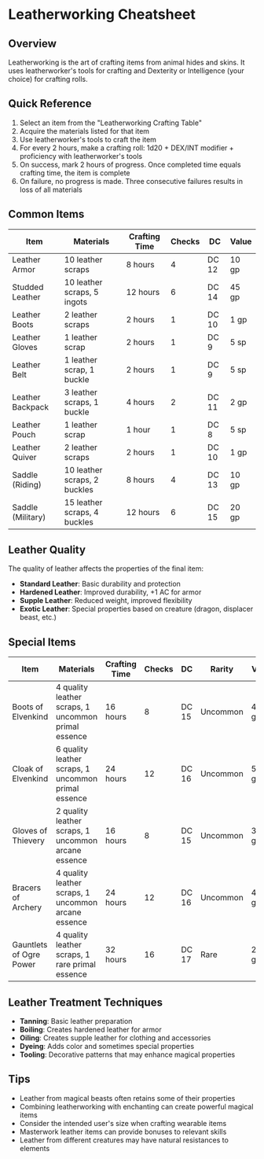 # Leatherworking Cheatsheet

## Overview
Leatherworking is the art of crafting items from animal hides and skins. It uses leatherworker's tools for crafting and Dexterity or Intelligence (your choice) for crafting rolls.

## Quick Reference
1. Select an item from the "Leatherworking Crafting Table"
2. Acquire the materials listed for that item
3. Use leatherworker's tools to craft the item
4. For every 2 hours, make a crafting roll: 1d20 + DEX/INT modifier + proficiency with leatherworker's tools
5. On success, mark 2 hours of progress. Once completed time equals crafting time, the item is complete
6. On failure, no progress is made. Three consecutive failures results in loss of all materials

## Common Items
| Item | Materials | Crafting Time | Checks | DC | Value |
|------|-----------|---------------|--------|-----|-------|
| Leather Armor | 10 leather scraps | 8 hours | 4 | DC 12 | 10 gp |
| Studded Leather | 10 leather scraps, 5 ingots | 12 hours | 6 | DC 14 | 45 gp |
| Leather Boots | 2 leather scraps | 2 hours | 1 | DC 10 | 1 gp |
| Leather Gloves | 1 leather scrap | 2 hours | 1 | DC 9 | 5 sp |
| Leather Belt | 1 leather scrap, 1 buckle | 2 hours | 1 | DC 9 | 5 sp |
| Leather Backpack | 3 leather scraps, 1 buckle | 4 hours | 2 | DC 11 | 2 gp |
| Leather Pouch | 1 leather scrap | 1 hour | 1 | DC 8 | 5 sp |
| Leather Quiver | 2 leather scraps | 2 hours | 1 | DC 10 | 1 gp |
| Saddle (Riding) | 10 leather scraps, 2 buckles | 8 hours | 4 | DC 13 | 10 gp |
| Saddle (Military) | 15 leather scraps, 4 buckles | 12 hours | 6 | DC 15 | 20 gp |

## Leather Quality
The quality of leather affects the properties of the final item:
- **Standard Leather**: Basic durability and protection
- **Hardened Leather**: Improved durability, +1 AC for armor
- **Supple Leather**: Reduced weight, improved flexibility
- **Exotic Leather**: Special properties based on creature (dragon, displacer beast, etc.)

## Special Items
| Item | Materials | Crafting Time | Checks | DC | Rarity | Value |
|------|-----------|---------------|--------|-----|--------|-------|
| Boots of Elvenkind | 4 quality leather scraps, 1 uncommon primal essence | 16 hours | 8 | DC 15 | Uncommon | 400 gp |
| Cloak of Elvenkind | 6 quality leather scraps, 1 uncommon primal essence | 24 hours | 12 | DC 16 | Uncommon | 500 gp |
| Gloves of Thievery | 2 quality leather scraps, 1 uncommon arcane essence | 16 hours | 8 | DC 15 | Uncommon | 350 gp |
| Bracers of Archery | 4 quality leather scraps, 1 uncommon arcane essence | 24 hours | 12 | DC 16 | Uncommon | 450 gp |
| Gauntlets of Ogre Power | 4 quality leather scraps, 1 rare primal essence | 32 hours | 16 | DC 17 | Rare | 2,000 gp |

## Leather Treatment Techniques
- **Tanning**: Basic leather preparation
- **Boiling**: Creates hardened leather for armor
- **Oiling**: Creates supple leather for clothing and accessories
- **Dyeing**: Adds color and sometimes special properties
- **Tooling**: Decorative patterns that may enhance magical properties

## Tips
- Leather from magical beasts often retains some of their properties
- Combining leatherworking with enchanting can create powerful magical items
- Consider the intended user's size when crafting wearable items
- Masterwork leather items can provide bonuses to relevant skills
- Leather from different creatures may have natural resistances to elements
